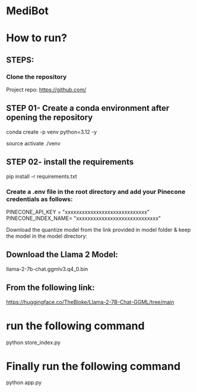 # MediBot

# How to run?
## STEPS:
### Clone the repository

Project repo: https://github.com/
## STEP 01- Create a conda environment after opening the repository
conda create -p venv python=3.12 -y

source activate ./venv
## STEP 02- install the requirements
pip install -r requirements.txt


### Create a .env file in the root directory and add your Pinecone credentials as follows:
PINECONE_API_KEY = "xxxxxxxxxxxxxxxxxxxxxxxxxxxxx"
PINECONE_INDEX_NAME= "xxxxxxxxxxxxxxxxxxxxxxxxxxxxx"

Download the quantize model from the link provided in model folder & keep the model in the model directory:
## Download the Llama 2 Model:

llama-2-7b-chat.ggmlv3.q4_0.bin


## From the following link:
https://huggingface.co/TheBloke/Llama-2-7B-Chat-GGML/tree/main
# run the following command
python store_index.py
# Finally run the following command
python app.py
